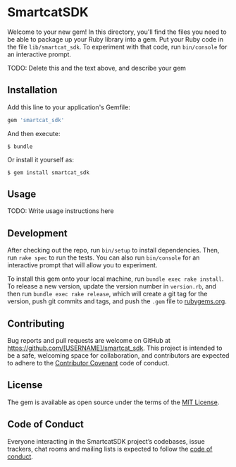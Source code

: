 # SmartcatSDK

Welcome to your new gem! In this directory, you'll find the files you need to be able to package up your Ruby library into a gem. Put your Ruby code in the file `lib/smartcat_sdk`. To experiment with that code, run `bin/console` for an interactive prompt.

TODO: Delete this and the text above, and describe your gem

## Installation

Add this line to your application's Gemfile:

```ruby
gem 'smartcat_sdk'
```

And then execute:

    $ bundle

Or install it yourself as:

    $ gem install smartcat_sdk

## Usage

TODO: Write usage instructions here

## Development

After checking out the repo, run `bin/setup` to install dependencies. Then, run `rake spec` to run the tests. You can also run `bin/console` for an interactive prompt that will allow you to experiment.

To install this gem onto your local machine, run `bundle exec rake install`. To release a new version, update the version number in `version.rb`, and then run `bundle exec rake release`, which will create a git tag for the version, push git commits and tags, and push the `.gem` file to [rubygems.org](https://rubygems.org).

## Contributing

Bug reports and pull requests are welcome on GitHub at https://github.com/[USERNAME]/smartcat_sdk. This project is intended to be a safe, welcoming space for collaboration, and contributors are expected to adhere to the [Contributor Covenant](http://contributor-covenant.org) code of conduct.

## License

The gem is available as open source under the terms of the [MIT License](https://opensource.org/licenses/MIT).

## Code of Conduct

Everyone interacting in the SmartcatSDK project’s codebases, issue trackers, chat rooms and mailing lists is expected to follow the [code of conduct](https://github.com/[USERNAME]/smartcat_sdk/blob/master/CODE_OF_CONDUCT.md).
